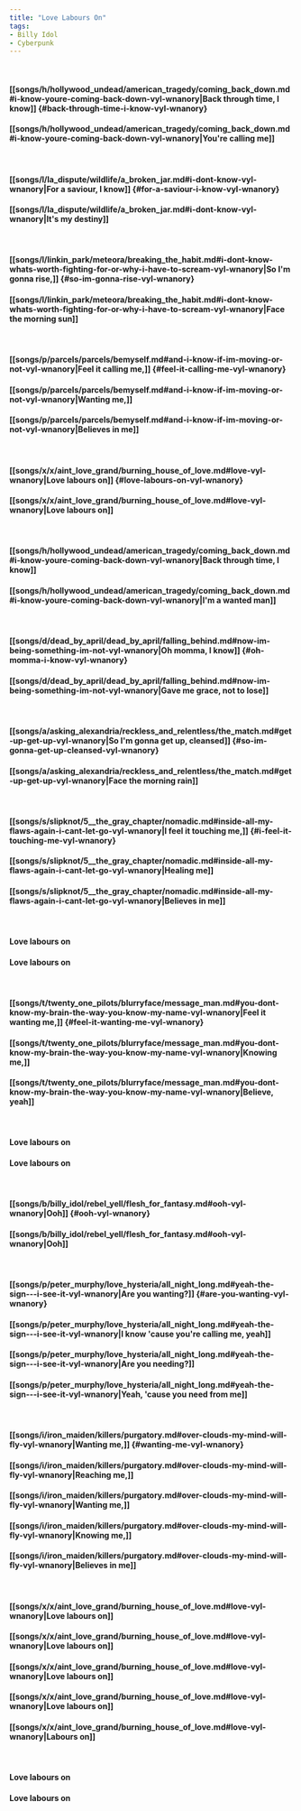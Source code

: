 ```yaml
---
title: "Love Labours On"
tags:
- Billy Idol
- Cyberpunk
---
```

&nbsp;
#### [[songs/h/hollywood_undead/american_tragedy/coming_back_down.md#i-know-youre-coming-back-down-vyl-wnanory|Back through time, I know]] {#back-through-time-i-know-vyl-wnanory}
#### [[songs/h/hollywood_undead/american_tragedy/coming_back_down.md#i-know-youre-coming-back-down-vyl-wnanory|You're calling me]]
&nbsp;
#### [[songs/l/la_dispute/wildlife/a_broken_jar.md#i-dont-know-vyl-wnanory|For a saviour, I know]] {#for-a-saviour-i-know-vyl-wnanory}
#### [[songs/l/la_dispute/wildlife/a_broken_jar.md#i-dont-know-vyl-wnanory|It's my destiny]]
&nbsp;
#### [[songs/l/linkin_park/meteora/breaking_the_habit.md#i-dont-know-whats-worth-fighting-for-or-why-i-have-to-scream-vyl-wnanory|So I'm gonna rise,]] {#so-im-gonna-rise-vyl-wnanory}
#### [[songs/l/linkin_park/meteora/breaking_the_habit.md#i-dont-know-whats-worth-fighting-for-or-why-i-have-to-scream-vyl-wnanory|Face the morning sun]]
&nbsp;
#### [[songs/p/parcels/parcels/bemyself.md#and-i-know-if-im-moving-or-not-vyl-wnanory|Feel it calling me,]] {#feel-it-calling-me-vyl-wnanory}
#### [[songs/p/parcels/parcels/bemyself.md#and-i-know-if-im-moving-or-not-vyl-wnanory|Wanting me,]]
#### [[songs/p/parcels/parcels/bemyself.md#and-i-know-if-im-moving-or-not-vyl-wnanory|Believes in me]]
&nbsp;
#### [[songs/x/x/aint_love_grand/burning_house_of_love.md#love-vyl-wnanory|Love labours on]] {#love-labours-on-vyl-wnanory}
#### [[songs/x/x/aint_love_grand/burning_house_of_love.md#love-vyl-wnanory|Love labours on]]
&nbsp;
#### [[songs/h/hollywood_undead/american_tragedy/coming_back_down.md#i-know-youre-coming-back-down-vyl-wnanory|Back through time, I know]]
#### [[songs/h/hollywood_undead/american_tragedy/coming_back_down.md#i-know-youre-coming-back-down-vyl-wnanory|I'm a wanted man]]
&nbsp;
#### [[songs/d/dead_by_april/dead_by_april/falling_behind.md#now-im-being-something-im-not-vyl-wnanory|Oh momma, I know]] {#oh-momma-i-know-vyl-wnanory}
#### [[songs/d/dead_by_april/dead_by_april/falling_behind.md#now-im-being-something-im-not-vyl-wnanory|Gave me grace, not to lose]]
&nbsp;
#### [[songs/a/asking_alexandria/reckless_and_relentless/the_match.md#get-up-get-up-vyl-wnanory|So I'm gonna get up, cleansed]] {#so-im-gonna-get-up-cleansed-vyl-wnanory}
#### [[songs/a/asking_alexandria/reckless_and_relentless/the_match.md#get-up-get-up-vyl-wnanory|Face the morning rain]]
&nbsp;
#### [[songs/s/slipknot/5__the_gray_chapter/nomadic.md#inside-all-my-flaws-again-i-cant-let-go-vyl-wnanory|I feel it touching me,]] {#i-feel-it-touching-me-vyl-wnanory}
#### [[songs/s/slipknot/5__the_gray_chapter/nomadic.md#inside-all-my-flaws-again-i-cant-let-go-vyl-wnanory|Healing me]]
#### [[songs/s/slipknot/5__the_gray_chapter/nomadic.md#inside-all-my-flaws-again-i-cant-let-go-vyl-wnanory|Believes in me]]
&nbsp;
#### Love labours on
#### Love labours on
&nbsp;
#### [[songs/t/twenty_one_pilots/blurryface/message_man.md#you-dont-know-my-brain-the-way-you-know-my-name-vyl-wnanory|Feel it wanting me,]] {#feel-it-wanting-me-vyl-wnanory}
#### [[songs/t/twenty_one_pilots/blurryface/message_man.md#you-dont-know-my-brain-the-way-you-know-my-name-vyl-wnanory|Knowing me,]]
#### [[songs/t/twenty_one_pilots/blurryface/message_man.md#you-dont-know-my-brain-the-way-you-know-my-name-vyl-wnanory|Believe, yeah]]
&nbsp;
#### Love labours on
#### Love labours on
&nbsp;
#### [[songs/b/billy_idol/rebel_yell/flesh_for_fantasy.md#ooh-vyl-wnanory|Ooh]] {#ooh-vyl-wnanory}
#### [[songs/b/billy_idol/rebel_yell/flesh_for_fantasy.md#ooh-vyl-wnanory|Ooh]]
&nbsp;
#### [[songs/p/peter_murphy/love_hysteria/all_night_long.md#yeah-the-sign---i-see-it-vyl-wnanory|Are you wanting?]] {#are-you-wanting-vyl-wnanory}
#### [[songs/p/peter_murphy/love_hysteria/all_night_long.md#yeah-the-sign---i-see-it-vyl-wnanory|I know 'cause you're calling me, yeah]]
#### [[songs/p/peter_murphy/love_hysteria/all_night_long.md#yeah-the-sign---i-see-it-vyl-wnanory|Are you needing?]]
#### [[songs/p/peter_murphy/love_hysteria/all_night_long.md#yeah-the-sign---i-see-it-vyl-wnanory|Yeah, 'cause you need from me]]
&nbsp;
#### [[songs/i/iron_maiden/killers/purgatory.md#over-clouds-my-mind-will-fly-vyl-wnanory|Wanting me,]] {#wanting-me-vyl-wnanory}
#### [[songs/i/iron_maiden/killers/purgatory.md#over-clouds-my-mind-will-fly-vyl-wnanory|Reaching me,]]
#### [[songs/i/iron_maiden/killers/purgatory.md#over-clouds-my-mind-will-fly-vyl-wnanory|Wanting me,]]
#### [[songs/i/iron_maiden/killers/purgatory.md#over-clouds-my-mind-will-fly-vyl-wnanory|Knowing me,]]
#### [[songs/i/iron_maiden/killers/purgatory.md#over-clouds-my-mind-will-fly-vyl-wnanory|Believes in me]]
&nbsp;
#### [[songs/x/x/aint_love_grand/burning_house_of_love.md#love-vyl-wnanory|Love labours on]]
#### [[songs/x/x/aint_love_grand/burning_house_of_love.md#love-vyl-wnanory|Love labours on]]
#### [[songs/x/x/aint_love_grand/burning_house_of_love.md#love-vyl-wnanory|Love labours on]]
#### [[songs/x/x/aint_love_grand/burning_house_of_love.md#love-vyl-wnanory|Love labours on]]
#### [[songs/x/x/aint_love_grand/burning_house_of_love.md#love-vyl-wnanory|Labours on]]
&nbsp;
#### Love labours on
#### Love labours on
